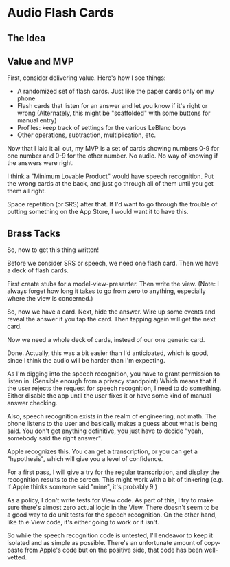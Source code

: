 # Audio Flash Cards

## The Idea

## Value and MVP

First, consider delivering value.  Here's how I see things:

- A randomized set of flash cards.  Just like the paper cards only on my phone
- Flash cards that listen for an answer and let you know if it's right or wrong
  (Alternately, this might be "scaffolded" with some buttons for manual entry)
- Profiles: keep track of settings for the various LeBlanc boys
- Other operations, subtraction, multiplication, etc.

Now that I laid it all out, my MVP is a set of cards showing numbers 0-9 for one number and 0-9 for the other number.  No audio.  No way of knowing if the answers were right.

I think a "Minimum Lovable Product" would have speech recognition.  Put the wrong cards at the back, and just go through all of them until you get them all right.

Space repetition (or SRS) after that.  If I'd want to go through the trouble of putting something on the App Store, I would want it to have this.


##  Brass Tacks

So, now to get this thing written!

Before we consider SRS or speech, we need one flash card.  Then we have a deck of flash cards.

First create stubs for a model-view-presenter.  Then write the view.  (Note: I always forget how long it takes to go from zero to anything, especially where the view is concerned.)

So, now we have a card.  Next, hide the answer.  Wire up some events and reveal the answer if you tap the card.  Then tapping again will get the next card.

Now we need a whole deck of cards, instead of our one generic card.

Done.  Actually, this was a bit easier than I'd anticipated, which is good, since I think the audio will be harder than I'm expecting.

As I'm digging into the speech recognition, you have to grant permission to listen in. (Sensible enough from a privacy standpoint)  Which means that if the user rejects the request for speech recognition, I need to do something.  Either disable the app until the user fixes it or have some kind of manual answer checking.

Also, speech recognition exists in the realm of engineering, not math.  The phone listens to the user and basically makes a guess about what is being said.  You don't get anything definitive, you just have to decide "yeah, somebody said the right answer".

Apple recognizes this.  You can get a transcription, or you can get a "hypothesis", which will give you a level of confidence.  

For a first pass, I will give a try for the regular transcription, and display the recognition results to the screen.  This might work with a bit of tinkering (e.g. if Apple thinks someone said "mine", it's probably 9.)

As a policy, I don't write tests for View code.  As part of this, I try to make sure there's almost zero actual logic in the View.  There doesn't seem to be a good way to do unit tests for the speech recognition.  On the other hand, like th e View code, it's either going to work or it isn't.

So while the speech recognition code is untested, I'll endeavor to keep it isolated and as simple as possible.  There's an unfortunate amount of copy-paste from Apple's code but on the positive side, that code has been well-vetted.








